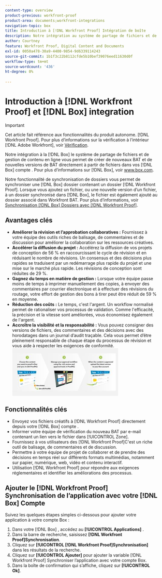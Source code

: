 ```yaml
---
content-type: overview
product-previous: workfront-proof
product-area: documents;workfront-integrations
navigation-topic: box
title: Introduction à [!DNL Workfront Proof] Intégration de boîte
description: Notre intégration au système de partage de fichiers et de gestion de contenu en ligne Box vous permet de créer de nouveaux BAT et de nouvelles versions de BAT directement à partir de fichiers de votre compte Box. Pour plus d’informations sur Box, voir www.box.com.
author: Courtney
feature: Workfront Proof, Digital Content and Documents
exl-id: 0050a478-30a9-4400-9854-9d6339114243
source-git-commit: 1b1f3c22b8112cfde5b10bef39076eed11630d0f
workflow-type: tm+mt
source-wordcount: '436'
ht-degree: 0%

---
```


# Introduction à [!DNL Workfront Proof] et [!DNL Box] integration

>[!IMPORTANT]
>
>Cet article fait référence aux fonctionnalités du produit autonome. [!DNL Workfront Proof]. Pour plus d’informations sur la vérification à l’intérieur [!DNL Adobe Workfront], voir [Vérification](../../../review-and-approve-work/proofing/proofing.md).

Notre intégration à la [!DNL Box] le système de partage de fichiers et de gestion de contenu en ligne vous permet de créer de nouveaux BAT et de nouvelles versions de BAT directement à partir de fichiers dans vos [!DNL Box] compte . Pour plus d’informations sur [!DNL Box], voir www.box.com.

Notre fonctionnalité de synchronisation de dossiers vous permet de synchroniser une [!DNL Box] dossier contenant un dossier [!DNL Workfront Proof]. Lorsque vous ajoutez un fichier, ou une nouvelle version d’un fichier, à un dossier synchronisé dans [!DNL Box], le fichier est également ajouté au dossier associé dans Workfront BAT. Pour plus d’informations, voir [Synchronisation [!DNL Box] Dossiers avec [!DNL Workfront Proof]](../../../workfront-proof/wp-integrations/box/sycn-box-folder.md).

## Avantages clés

* **Améliorer la révision et l’approbation collaboratives :** Fournissez à votre équipe des outils riches de balisage, de commentaires et de discussion pour améliorer la collaboration sur les ressources créatives.
* **Accélérer la diffusion du projet :** Accélérez la diffusion de vos projets de conception de 56 % en raccourcissant le cycle de révision et en réduisant le nombre de révisions. Un consensus et des décisions plus rapides se traduisent par un redémarrage plus rapide du projet et une mise sur le marché plus rapide. Les révisions de conception sont réduites de 29 %.
* **Gagnez du temps en matière de gestion :** Lorsque votre équipe passe moins de temps à imprimer manuellement des copies, à envoyer des commentaires par courrier électronique et à effectuer des révisions du routage, votre effort de gestion des bons à tirer peut être réduit de 59 % en moyenne.
* **Réduction des coûts :** Le temps, c&#39;est l&#39;argent. Un workflow normalisé permet de rationaliser vos processus de validation. Comme l&#39;efficacité, la précision et la vitesse sont améliorées, vous économisez également de l&#39;argent.
* **Accroître la visibilité et la responsabilité :** Vous pouvez consigner des versions de fichiers, des commentaires et des décisions avec des horodatages dans un journal d’audit traçable. Cela vous permet d’être pleinement responsable de chaque étape du processus de révision et vous aide à respecter les exigences de conformité.\
   ![Box_and_ProofHQ_integration.jpg](assets/box-and-proofhq-integration-350x157.jpg)

## Fonctionnalités clés

* Envoyez vos fichiers créatifs à [!DNL Workfront Proof] directement depuis votre [!DNL Box] compte .
* Informer votre équipe de vérification du nouveau BAT par e-mail contenant un lien vers le fichier dans [!UICONTROL Zone].
* Fournissez à vos utilisateurs des [!DNL Workfront Proof]C&#39;est un riche outil de balisage, de commentaires et de discussion.
* Permettre à votre équipe de projet de collaborer et de prendre des décisions en temps réel sur différents formats multimédias, notamment sur papier, numérique, web, vidéo et contenu interactif.
* Utilisation [!DNL Workfront Proof] pour répondre aux exigences réglementaires et identifier les améliorations des processus.

## Ajouter le [!DNL Workfront Proof] Synchronisation de l’application avec votre [!DNL Box] Compte

Suivez les quelques étapes simples ci-dessous pour ajouter votre application à votre compte Box :

1. Dans votre [!DNL Box] , accédez au **[!UICONTROL Applications]** .
1. Dans la barre de recherche, saisissez **[!DNL Workfront Proof]Synchronisation**.
1. Cliquez sur **[!UICONTROL [!DNL Workfront Proof]Synchronisation]** dans les résultats de la recherche.
1. Cliquez sur **[!UICONTROL Ajouter]** pour ajouter la variable [!DNL Workfront Proof] Synchroniser l’application avec votre compte Box.
1. Dans la boîte de confirmation qui s’affiche, cliquez sur **[!UICONTROL Ok]**.


